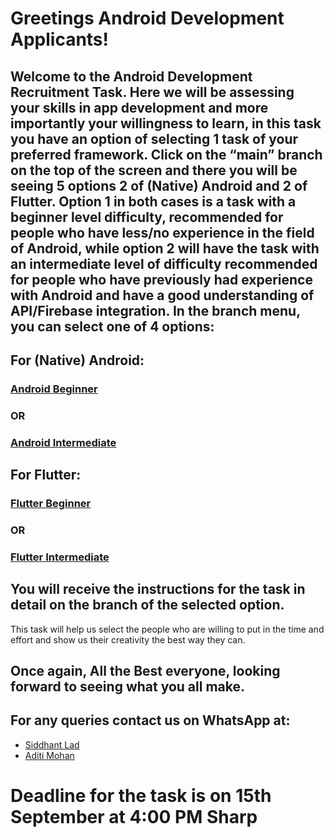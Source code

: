 # Greetings Android Development Applicants!
## Welcome to the Android Development Recruitment Task. Here we will be assessing your skills in app development and more importantly your willingness to learn, in this task you have an option of selecting 1 task of your preferred framework. Click on the “main” branch on the top of the screen and there you will be seeing 5 options 2 of (Native) Android and 2 of Flutter. Option 1 in both cases is a task with a beginner level difficulty, recommended for people who have less/no experience in the field of Android, while option 2 will have the task with an intermediate level of difficulty recommended for people who have previously had experience with Android and have a good understanding of API/Firebase integration. In the branch menu, you can select one of 4 options:
## For (Native) Android:
### [Android Beginner](https://github.com/GDSC-NMIMS-MPSTME-Mumbai/Recruitment-Tasks-Android/tree/native-option1)
### <b>OR</b>
### [Android Intermediate](https://github.com/GDSC-NMIMS-MPSTME-Mumbai/Recruitment-Tasks-Android/tree/native-option2)


## For Flutter:
### [Flutter Beginner](https://github.com/GDSC-NMIMS-MPSTME-Mumbai/Recruitment-Tasks-Android/tree/flutter-option1)
### <b>OR</b>
### [Flutter Intermediate](https://github.com/GDSC-NMIMS-MPSTME-Mumbai/Recruitment-Tasks-Android/tree/flutter-option2)

## You will receive the instructions for the task in detail on the branch of the selected option.
This task will help us select the people who are willing to put in the time and effort and show us their creativity the best way they can. 

## Once again, All the Best everyone, looking forward to seeing what you all make.

## For any queries contact us on WhatsApp at:
- [Siddhant Lad](https://wa.me/9082003007)
- [Aditi Mohan](https://wa.me/9702939340)

# Deadline for the task is on 15th September at 4:00 PM Sharp



